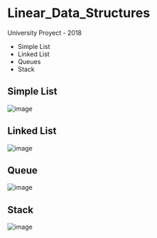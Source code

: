 # Linear_Data_Structures
University Proyect - 2018 
- Simple List
- Linked List
- Queues
- Stack

## Simple List
![image](https://user-images.githubusercontent.com/67779237/124443677-804cdb80-dd43-11eb-9533-3559f1474e7b.png)

## Linked List
![image](https://user-images.githubusercontent.com/67779237/124443545-61e6e000-dd43-11eb-8352-3b1b23d229c0.png)

## Queue
![image](https://user-images.githubusercontent.com/67779237/124443151-0d436500-dd43-11eb-90fe-d292e7e5b514.png)

## Stack
![image](https://user-images.githubusercontent.com/67779237/124442493-69f25000-dd42-11eb-8fab-b95089e9e3fa.png)
